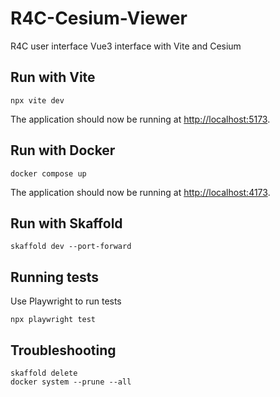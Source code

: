# R4C-Cesium-Viewer

R4C user interface Vue3 interface with Vite and Cesium

## Run with Vite

```
npx vite dev
```
The application should now be running at [http://localhost:5173](http://localhost:5173).

## Run with Docker

```
docker compose up
```
The application should now be running at [http://localhost:4173](http://localhost:4173).

## Run with Skaffold

```
skaffold dev --port-forward
```

## Running tests

Use Playwright to run tests

```
npx playwright test
```

## Troubleshooting

```
skaffold delete
docker system --prune --all
```
